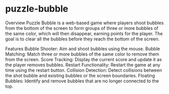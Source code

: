 # puzzle-bubble

Overview
Puzzle Bubble is a web-based game where players shoot bubbles from the bottom of the screen to form groups of three or more bubbles of the same color, which will then disappear, earning points for the player. The goal is to clear all the bubbles before they reach the bottom of the screen.

Features
Bubble Shooter: Aim and shoot bubbles using the mouse.
Bubble Matching: Match three or more bubbles of the same color to remove them from the screen.
Score Tracking: Display the current score and update it as the player removes bubbles.
Restart Functionality: Restart the game at any time using the restart button.
Collision Detection: Detect collisions between the shot bubble and existing bubbles or the screen boundaries.
Floating Bubbles: Identify and remove bubbles that are no longer connected to the top.
